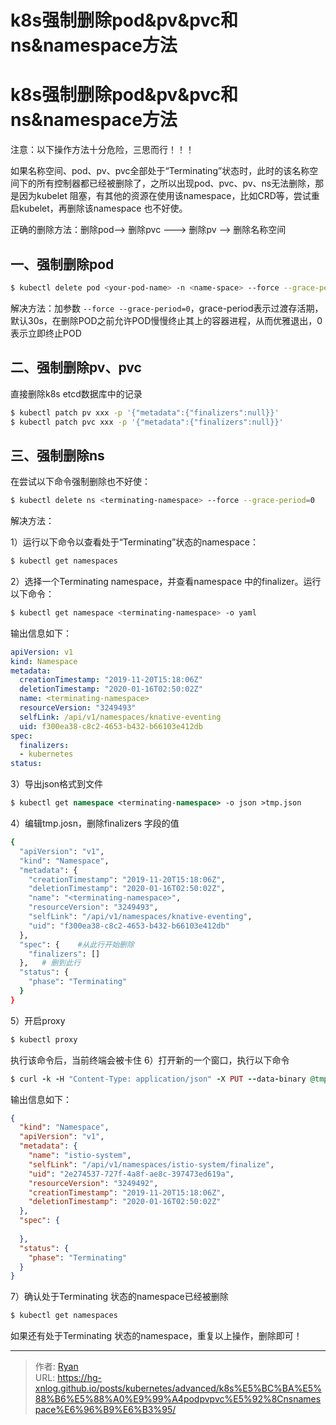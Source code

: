 # k8s强制删除pod&pv&pvc和ns&namespace方法



# k8s强制删除pod&pv&pvc和ns&namespace方法



注意：以下操作方法十分危险，三思而行！！！

如果名称空间、pod、pv、pvc全部处于“Terminating”状态时，此时的该名称空间下的所有控制器都已经被删除了，之所以出现pod、pvc、pv、ns无法删除，那是因为kubelet 阻塞，有其他的资源在使用该namespace，比如CRD等，尝试重启kubelet，再删除该namespace 也不好使。

正确的删除方法：删除pod--> 删除pvc ---> 删除pv --> 删除名称空间



## 一、强制删除pod

```bash
$ kubectl delete pod <your-pod-name> -n <name-space> --force --grace-period=0

```

解决方法：加参数 `--force --grace-period=0`，grace-period表示过渡存活期，默认30s，在删除POD之前允许POD慢慢终止其上的容器进程，从而优雅退出，0表示立即终止POD



## 二、强制删除pv、pvc

直接删除k8s etcd数据库中的记录

```bash
$ kubectl patch pv xxx -p '{"metadata":{"finalizers":null}}'
$ kubectl patch pvc xxx -p '{"metadata":{"finalizers":null}}'
```



## 三、强制删除ns

在尝试以下命令强制删除也不好使：

```bash
$ kubectl delete ns <terminating-namespace> --force --grace-period=0
```

解决方法：

1）运行以下命令以查看处于“Terminating”状态的namespace：

```bash
$ kubectl get namespaces
```

2）选择一个Terminating namespace，并查看namespace 中的finalizer。运行以下命令：

```bash
$ kubectl get namespace <terminating-namespace> -o yaml
```

输出信息如下：

```yaml
apiVersion: v1
kind: Namespace
metadata:
  creationTimestamp: "2019-11-20T15:18:06Z"
  deletionTimestamp: "2020-01-16T02:50:02Z"
  name: <terminating-namespace>
  resourceVersion: "3249493"
  selfLink: /api/v1/namespaces/knative-eventing
  uid: f300ea38-c8c2-4653-b432-b66103e412db
spec:
  finalizers:
  - kubernetes
status:
```

3）导出json格式到文件

```fsharp
$ kubectl get namespace <terminating-namespace> -o json >tmp.json
```

4）编辑tmp.josn，删除finalizers 字段的值

```bash
{
  "apiVersion": "v1",
  "kind": "Namespace",
  "metadata": {
    "creationTimestamp": "2019-11-20T15:18:06Z",
    "deletionTimestamp": "2020-01-16T02:50:02Z",
    "name": "<terminating-namespace>",
    "resourceVersion": "3249493",
    "selfLink": "/api/v1/namespaces/knative-eventing",
    "uid": "f300ea38-c8c2-4653-b432-b66103e412db"
  },
  "spec": {    #从此行开始删除
    "finalizers": []
  },   # 删到此行
  "status": {
    "phase": "Terminating"
  }
}
```

5）开启proxy

```ruby
$ kubectl proxy
```

执行该命令后，当前终端会被卡住
6）打开新的一个窗口，执行以下命令

```ruby
$ curl -k -H "Content-Type: application/json" -X PUT --data-binary @tmp.json http://127.0.0.1:8001/api/v1/namespaces/<terminating-namespace>/finalize
```

输出信息如下：

```json
{
  "kind": "Namespace",
  "apiVersion": "v1",
  "metadata": {
    "name": "istio-system",
    "selfLink": "/api/v1/namespaces/istio-system/finalize",
    "uid": "2e274537-727f-4a8f-ae8c-397473ed619a",
    "resourceVersion": "3249492",
    "creationTimestamp": "2019-11-20T15:18:06Z",
    "deletionTimestamp": "2020-01-16T02:50:02Z"
  },
  "spec": {
    
  },
  "status": {
    "phase": "Terminating"
  }
}
```

7）确认处于Terminating 状态的namespace已经被删除

```csharp
$ kubectl get namespaces
```

如果还有处于Terminating 状态的namespace，重复以上操作，删除即可！


---

> 作者: [Ryan](https://github.com/ryanxin7)  
> URL: https://hg-xnlog.github.io/posts/kubernetes/advanced/k8s%E5%BC%BA%E5%88%B6%E5%88%A0%E9%99%A4podpvpvc%E5%92%8Cnsnamespace%E6%96%B9%E6%B3%95/  

